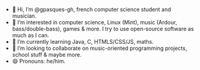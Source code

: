 - 👋 Hi, I’m @gpasques-gh, french computer science student and musician.
- 👀 I’m interested in computer science, Linux (Mint), music (Ardour, bass/double-bass), games & more. I try to use open-source software as much as I can.
- 🌱 I’m currently learning Java, C, HTMLS/CSS/JS, maths.
- 💞️ I’m looking to collaborate on music-oriented programming projects, school stuff & maybe more.
- 😄 Pronouns: he/him.
